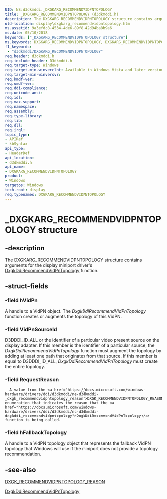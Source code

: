 ```yaml
---
UID: NS:d3dkmddi._DXGKARG_RECOMMENDVIDPNTOPOLOGY
title: _DXGKARG_RECOMMENDVIDPNTOPOLOGY (d3dkmddi.h)
description: The DXGKARG_RECOMMENDVIDPNTOPOLOGY structure contains arguments for the display miniport driver's DxgkDdiRecommendVidPnTopology function.
old-location: display\dxgkarg_recommendvidpntopology.htm
ms.assetid: 9a3efdc8-4534-4de6-89f8-42d94ba8b9a6
ms.date: 05/10/2018
keywords: ["_DXGKARG_RECOMMENDVIDPNTOPOLOGY structure"]
ms.keywords: DXGKARG_RECOMMENDVIDPNTOPOLOGY, DXGKARG_RECOMMENDVIDPNTOPOLOGY structure [Display Devices], DmStructs_960673e2-caf0-4f46-9b8c-c1da025fb6bf.xml, _DXGKARG_RECOMMENDVIDPNTOPOLOGY, d3dkmddi/DXGKARG_RECOMMENDVIDPNTOPOLOGY, display.dxgkarg_recommendvidpntopology
f1_keywords:
 - "d3dkmddi/DXGKARG_RECOMMENDVIDPNTOPOLOGY"
req.header: d3dkmddi.h
req.include-header: D3dkmddi.h
req.target-type: Windows
req.target-min-winverclnt: Available in Windows Vista and later versions of the Windows operating systems.
req.target-min-winversvr: 
req.kmdf-ver: 
req.umdf-ver: 
req.ddi-compliance: 
req.unicode-ansi: 
req.idl: 
req.max-support: 
req.namespace: 
req.assembly: 
req.type-library: 
req.lib: 
req.dll: 
req.irql: 
topic_type:
- APIRef
- kbSyntax
api_type:
- HeaderDef
api_location:
- d3dkmddi.h
api_name:
- DXGKARG_RECOMMENDVIDPNTOPOLOGY
product:
- Windows
targetos: Windows
tech.root: display
req.typenames: DXGKARG_RECOMMENDVIDPNTOPOLOGY
---
```


# _DXGKARG_RECOMMENDVIDPNTOPOLOGY structure


## -description


The DXGKARG_RECOMMENDVIDPNTOPOLOGY structure contains arguments for the display miniport driver's <a href="https://docs.microsoft.com/windows-hardware/drivers/ddi/d3dkmddi/nc-d3dkmddi-dxgkddi_recommendvidpntopology">DxgkDdiRecommendVidPnTopology</a> function.


## -struct-fields




### -field hVidPn

A handle to a VidPN object. The <i>DxgkDdiRecommendVidPnTopology</i> function creates or augments the topology of this VidPN.


### -field VidPnSourceId

D3DDDI_ID_ALL or the identifier of a particular video present source on the display adapter. If this member is the identifier of a particular source, the <i>DxgkDdiRecommendVidPnTopology</i> function must augment the topology by adding at least one path that originates from that source. If this member is equal to D3DDDI_ID_ALL, <i>DxgkDdiRecommendVidPnTopology</i> must create the entire topology.


### -field RequestReason


      A value from the <a href="https://docs.microsoft.com/windows-hardware/drivers/ddi/d3dkmddi/ne-d3dkmddi-_dxgk_recommendvidpntopology_reason">DXGK_RECOMMENDVIDPNTOPOLOGY_REASON</a> enumeration that indicates the reason that the <a href="https://docs.microsoft.com/windows-hardware/drivers/ddi/d3dkmddi/nc-d3dkmddi-dxgkddi_recommendvidpntopology">DxgkDdiRecommendVidPnTopology</a> function is being called.
     


### -field hFallbackTopology

A handle to a VidPN topology object that represents the fallback VidPN topology that Windows will use if the miniport does not provide a topology recommendation.


## -see-also




<a href="https://docs.microsoft.com/windows-hardware/drivers/ddi/d3dkmddi/ne-d3dkmddi-_dxgk_recommendvidpntopology_reason">DXGK_RECOMMENDVIDPNTOPOLOGY_REASON</a>



<a href="https://docs.microsoft.com/windows-hardware/drivers/ddi/d3dkmddi/nc-d3dkmddi-dxgkddi_recommendvidpntopology">DxgkDdiRecommendVidPnTopology</a>
 

 

